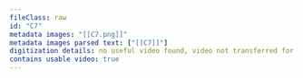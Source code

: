 ```yaml
---
fileClass: raw
id: "C7"
metadata images: "[[C7.png]]"
metadata images parsed text: ["[[C7]]"]
digitization details: no useful video found, video not transferred for parsing
contains usable video: true
---
```

